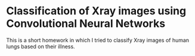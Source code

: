 # Classification of Xray images using Convolutional Neural Networks 

This is a short homework in which I tried to classify Xray images of human lungs based on their illness.
